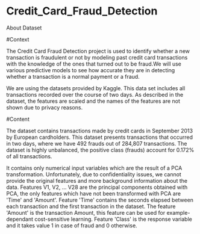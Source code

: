 # Credit_Card_Fraud_Detection
About Dataset

#Context

The Credit Card Fraud Detection project is used to identify whether a new transaction is fraudulent or not by modeling past credit card transactions with the knowledge of the ones that turned out to be fraud.We will use various predictive models to see how accurate they are in detecting whether a transaction is a normal payment or a fraud.

We are using the datasets provided by Kaggle. This data set includes all transactions recorded over the course of two days. As described in the dataset, the features are scaled and the names of the features are not shown due to privacy reasons.

#Content

The dataset contains transactions made by credit cards in September 2013 by European cardholders. This dataset presents transactions that occurred in two days, where we have 492 frauds out of 284,807 transactions. The dataset is highly unbalanced, the positive class (frauds) account for 0.172% of all transactions.

It contains only numerical input variables which are the result of a PCA transformation. Unfortunately, due to confidentiality issues, we cannot provide the original features and more background information about the data. Features V1, V2, … V28 are the principal components obtained with PCA, the only features which have not been transformed with PCA are 'Time' and 'Amount'. Feature 'Time' contains the seconds elapsed between each transaction and the first transaction in the dataset. The feature 'Amount' is the transaction Amount, this feature can be used for example-dependant cost-sensitive learning. Feature 'Class' is the response variable and it takes value 1 in case of fraud and 0 otherwise.
